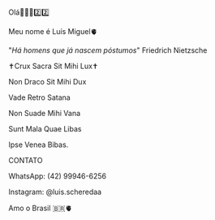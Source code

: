 Olá👋🇧🇷2️⃣2️⃣

Meu nome é Luís Miguel🫀


"_Há homens que já nascem póstumos_" Friedrich Nietzsche


✝️Crux Sacra Sit Mihi Lux✝️


 Non Draco Sit Mihi Dux

 
 Vade Retro Satana
 
 
 Non Suade Mihi Vana

 
 Sunt Mala Quae Libas

 
 Ipse Venea Bibas.
 

 
 CONTATO

WhatsApp: (42) 99946-6256

Instagram: @luis.scheredaa


Amo o Brasil 🇧🇷🫀




